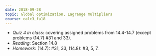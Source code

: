 ```yaml
---
date: 2018-09-28
topic: Global optimization, Lagrange multipliers
course: calc3_fa18
---
```


- *Quiz 4 in class*: covering assigned problems from 14.4-14.7 (except problems (14.7) #31 and 33).
- *Reading*: Section 14.8
- *Homework*: (14.7): #31, 33, (14.8): #3, 5, 7.
